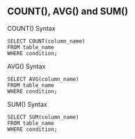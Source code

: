 
## COUNT(), AVG() and SUM()

COUNT() Syntax
```roomsql
SELECT COUNT(column_name)
FROM table_name
WHERE condition;
```


AVG() Syntax
```roomsql
SELECT AVG(column_name)
FROM table_name
WHERE condition;
```

SUM() Syntax
```roomsql
SELECT SUM(column_name)
FROM table_name
WHERE condition;
```
